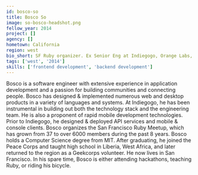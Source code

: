 ```yaml
---
id: bosco-so
title: Bosco So
image: so-bosco-headshot.png
fellow_year: 2014
project: []
agency: []
hometown: California
region: west
bio_short: SF Ruby organizer. Ex Senior Eng at Indiegogo, Orange Labs, CleverMachine, Groundspring, Switchouse, AZ Republic, Ziff, DRI. Comp Sci, MIT.
tags: ['west', '2014']
skills: ['frontend development', 'backend development']
---
```


Bosco is a software engineer with extensive experience in application development and a passion for building communities and connecting people. Bosco has designed & implemented numerous web and desktop products in a variety of languages and systems. At Indiegogo, he has been instrumental in building out both the technology stack and the engineering team. He is also a proponent of rapid mobile development technologies. Prior to Indiegogo, he designed & deployed API services and mobile & console clients. Bosco organizes the San Francisco Ruby Meetup, which has grown from 37 to over 6000 members during the past 8 years. Bosco holds a Computer Science degree from MIT. After graduating, he joined the Peace Corps and taught high school in Liberia, West Africa, and later returned to the region as a Geekcorps volunteer. He now lives in San Francisco. In his spare time, Bosco is either attending hackathons, teaching Ruby, or riding his bicycle.
